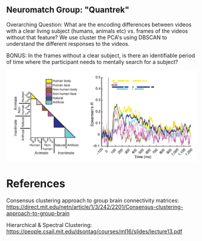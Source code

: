 ## Neuromatch Group: "Quantrek"
Overarching Question: What are the encoding differences between videos with a clear living subject (humans, animals etc) vs. frames of the videos without that feature? We use cluster the PCA's using DBSCAN to understand the different responses to the videos. 

BONUS: In the frames without a clear subject, is there an identifiable period of time where the participant needs to mentally search for a subject?

![alt text](https://github.com/clachevv/neuro-match-project/blob/main/pictures/pic.png)

# References
Consensus clustering approach to group brain connectivity matrices: https://direct.mit.edu/netn/article/1/3/242/2201/Consensus-clustering-approach-to-group-brain 


Hierarchical & Spectral Clustering: https://people.csail.mit.edu/dsontag/courses/ml16/slides/lecture13.pdf

